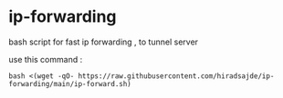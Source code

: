 # ip-forwarding
bash script for fast ip forwarding , to tunnel server

use this command : 

```
bash <(wget -qO- https://raw.githubusercontent.com/hiradsajde/ip-forwarding/main/ip-forward.sh)
```
